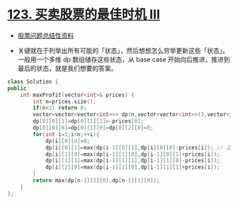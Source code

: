 # [123. 买卖股票的最佳时机 III](https://leetcode-cn.com/problems/best-time-to-buy-and-sell-stock-iii/)

+ [股票问题总结性资料](https://leetcode-cn.com/problems/best-time-to-buy-and-sell-stock-iii/solution/yi-ge-tong-yong-fang-fa-tuan-mie-6-dao-gu-piao-wen/)

+ 关键就在于列举出所有可能的「状态」，然后想想怎么穷举更新这些「状态」。一般用一个多维 dp 数组储存这些状态，从 base case 开始向后推进，推进到最后的状态，就是我们想要的答案。
  
```cpp
class Solution {
public:
    int maxProfit(vector<int>& prices) {
        int n=prices.size();
        if(n<2) return 0;
        vector<vector<vector<int>>> dp(n,vector<vector<int>>(3,vector<int>(2,INT_MIN)));
        dp[0][0][1]=dp[0][1][1]=-prices[0];
        dp[0][0][0]=dp[0][1][0]=dp[0][2][0]=0;
        for(int i=1;i<n;++i){
            dp[i][0][0]=0;
            dp[i][0][1]=max(dp[i-1][0][1],dp[i][0][0]-prices[i]); // 之前写错了
            dp[i][1][0]=max(dp[i-1][1][0],dp[i-1][0][1]+prices[i]);
            dp[i][1][1]=max(dp[i-1][1][1],dp[i-1][1][0]-prices[i]);
            dp[i][2][0]=max(dp[i-1][2][0],dp[i-1][1][1]+prices[i]);
        }
        return max(dp[n-1][2][0],dp[n-1][1][0]);
    }
};
```

